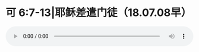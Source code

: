 # 可 6:7-13|耶稣差遣门徒（18.07.08早）

<audio style="width: 100%;" preload="false" controls controlslist="nodownload"><source src="//file.simai.life/audio/mp3/old/26060.mp3" type="audio/mpeg">Your browser does not support the audio element.</audio>


